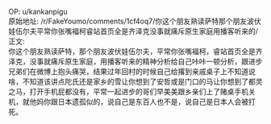 
OP: u/kankanpigu  
原始地址: /r/FakeYoumo/comments/1cf4oq7/你这个朋友熟读萨特那个朋友波伏娃伍尔夫平常你张嘴福柯睿站首页全是齐泽克没事就痛斥原生家庭用播客听来的/  
正文:  
你这个朋友熟读萨特，那个朋友波伏娃伍尔夫，平常你张嘴福柯，睿站首页全是齐泽克，没事就痛斥原生家庭，用播客听来的精神分析给自己咔咔一顿分析，跟进步兄弟们在微博上抱头痛哭，结果过年回村的时候自己给撂到亲戚桌子上不知道说啥，不知道该讲点陀氏还是家乡的雪让你想到了安哲或是门口的马让你想到了都灵之马，打开手机屁都没有，平常一起进步的哥们早美美跟乡亲们上了赌桌手机关机，就他妈你跟日本遗孤似的，说自己是东百人也不是，说自己是日本人会被打死。  

